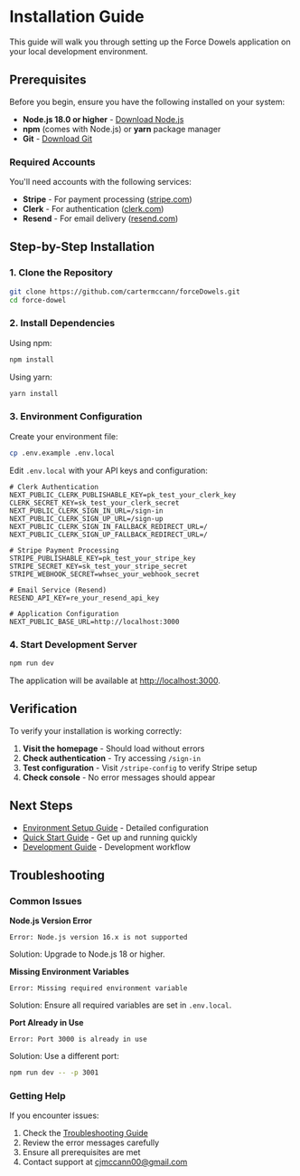 # Installation Guide

This guide will walk you through setting up the Force Dowels application on your local development environment.

## Prerequisites

Before you begin, ensure you have the following installed on your system:

- **Node.js 18.0 or higher** - [Download Node.js](https://nodejs.org/)
- **npm** (comes with Node.js) or **yarn** package manager
- **Git** - [Download Git](https://git-scm.com/)

### Required Accounts

You'll need accounts with the following services:

- **Stripe** - For payment processing ([stripe.com](https://stripe.com))
- **Clerk** - For authentication ([clerk.com](https://clerk.com))
- **Resend** - For email delivery ([resend.com](https://resend.com))

## Step-by-Step Installation

### 1. Clone the Repository

```bash
git clone https://github.com/cartermccann/forceDowels.git
cd force-dowel
```

### 2. Install Dependencies

Using npm:
```bash
npm install
```

Using yarn:
```bash
yarn install
```

### 3. Environment Configuration

Create your environment file:
```bash
cp .env.example .env.local
```

Edit `.env.local` with your API keys and configuration:

```env
# Clerk Authentication
NEXT_PUBLIC_CLERK_PUBLISHABLE_KEY=pk_test_your_clerk_key
CLERK_SECRET_KEY=sk_test_your_clerk_secret
NEXT_PUBLIC_CLERK_SIGN_IN_URL=/sign-in
NEXT_PUBLIC_CLERK_SIGN_UP_URL=/sign-up
NEXT_PUBLIC_CLERK_SIGN_IN_FALLBACK_REDIRECT_URL=/
NEXT_PUBLIC_CLERK_SIGN_UP_FALLBACK_REDIRECT_URL=/

# Stripe Payment Processing
STRIPE_PUBLISHABLE_KEY=pk_test_your_stripe_key
STRIPE_SECRET_KEY=sk_test_your_stripe_secret
STRIPE_WEBHOOK_SECRET=whsec_your_webhook_secret

# Email Service (Resend)
RESEND_API_KEY=re_your_resend_api_key

# Application Configuration
NEXT_PUBLIC_BASE_URL=http://localhost:3000
```

### 4. Start Development Server

```bash
npm run dev
```

The application will be available at [http://localhost:3000](http://localhost:3000).

## Verification

To verify your installation is working correctly:

1. **Visit the homepage** - Should load without errors
2. **Check authentication** - Try accessing `/sign-in`
3. **Test configuration** - Visit `/stripe-config` to verify Stripe setup
4. **Check console** - No error messages should appear

## Next Steps

- [Environment Setup Guide](environment-setup.md) - Detailed configuration
- [Quick Start Guide](quick-start.md) - Get up and running quickly
- [Development Guide](../development/development-guide.md) - Development workflow

## Troubleshooting

### Common Issues

**Node.js Version Error**
```
Error: Node.js version 16.x is not supported
```
Solution: Upgrade to Node.js 18 or higher.

**Missing Environment Variables**
```
Error: Missing required environment variable
```
Solution: Ensure all required variables are set in `.env.local`.

**Port Already in Use**
```
Error: Port 3000 is already in use
```
Solution: Use a different port:
```bash
npm run dev -- -p 3001
```

### Getting Help

If you encounter issues:
1. Check the [Troubleshooting Guide](../development/troubleshooting.md)
2. Review the error messages carefully
3. Ensure all prerequisites are met
4. Contact support at cjmccann00@gmail.com
